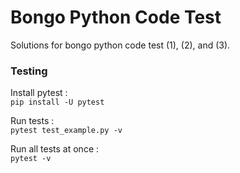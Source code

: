 # Bongo Python Code Test 

Solutions for bongo python code test (1), (2), and (3).

### Testing

Install pytest :<br>
`pip install -U pytest`


Run tests :<br>
`pytest test_example.py -v`


Run all tests at once :<br>
`pytest -v`


